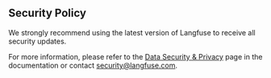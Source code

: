 ## Security Policy
We strongly recommend using the latest version of Langfuse to receive all security updates.

For more information, please refer to the [Data Security & Privacy](https://langfuse.com/docs/data-security-privacy) page in the documentation or contact security@langfuse.com.

